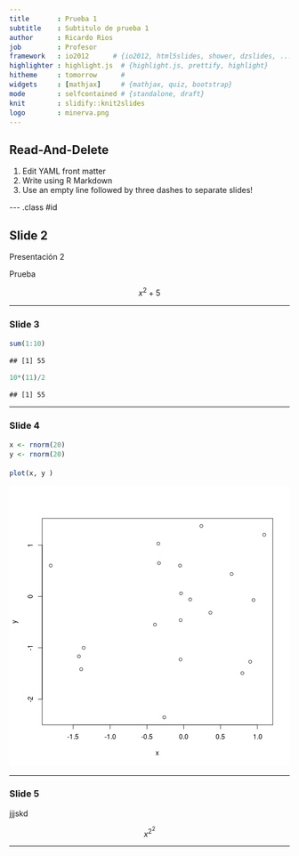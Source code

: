 ```yaml
---
title       : Prueba 1
subtitle    : Subtitulo de prueba 1
author      : Ricardo Rios
job         : Profesor
framework   : io2012      # {io2012, html5slides, shower, dzslides, ...}
highlighter : highlight.js  # {highlight.js, prettify, highlight}
hitheme     : tomorrow      # 
widgets     : [mathjax]     # {mathjax, quiz, bootstrap}
mode        : selfcontained # {standalone, draft}
knit        : slidify::knit2slides
logo        : minerva.png
---
```


## Read-And-Delete

1. Edit YAML front matter
2. Write using R Markdown
3. Use an empty line followed by three dashes to separate slides!

--- .class #id 

## Slide 2

Presentación 2

Prueba 

$$ x^2 + 5 $$



---


### Slide 3


```r
sum(1:10)
```

```
## [1] 55
```

```r
10*(11)/2
```

```
## [1] 55
```

---


### Slide 4


```r
x <- rnorm(20)
y <- rnorm(20)

plot(x, y )
```

![plot of chunk unnamed-chunk-2](assets/fig/unnamed-chunk-2-1.png)

---

### Slide 5 
jjjskd

$$ x^2^2 $$

--- 

